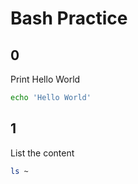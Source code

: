 # Bash Practice

## 0 
Print Hello World
```sh
echo 'Hello World'
```

## 1
List the content
```sh
ls ~
```


